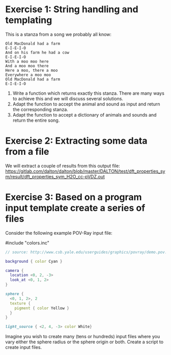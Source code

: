 

# Exercise 1: String handling and templating


This is a stanza from a song we probably all know:
```
Old MacDonald had a farm
E-I-E-I-O
And on his farm he had a cow
E-I-E-I-O
With a moo moo here
And a moo moo there
Here a moo, there a moo
Everywhere a moo moo
Old MacDonald had a farm
E-I-E-I-O
```

1. Write a function which returns exactly this stanza. There are many ways to achieve this and we will discuss several solutions.
2. Adapt the function to accept the animal and sound as input and return the corresponding stanza.
3. Adapt the function to accept a dictionary of animals and sounds and return the entire song.


# Exercise 2: Extracting some data from a file

We will extract a couple of results from this output file: https://gitlab.com/dalton/dalton/blob/master/DALTON/test/dft_properties_sym/result/dft_properties_sym_H2O_cc-pVDZ.out


# Exercise 3: Based on a program input template create a series of files

Consider the following example POV-Ray input file:

#include "colors.inc"

```povray
// source: http://www.csb.yale.edu/userguides/graphics/povray/demo.pov.html

background { color Cyan }

camera {
  location <0, 2, -3>
  look_at <0, 1, 2>
}

sphere {
  <0, 1, 2>, 2
  texture {
    pigment { color Yellow }
  }
}

light_source { <2, 4, -3> color White}
```

Imagine you wish to create many (tens or hundreds) input files where you vary
either the sphere radius or the sphere origin or both. Create a script to
create input files.
